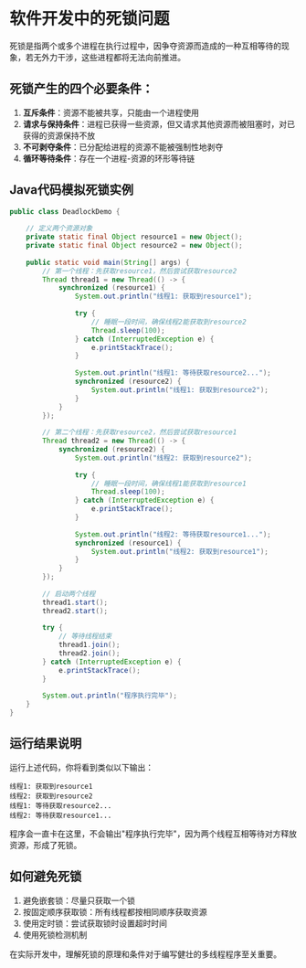 # 软件开发中的死锁问题

死锁是指两个或多个进程在执行过程中，因争夺资源而造成的一种互相等待的现象，若无外力干涉，这些进程都将无法向前推进。

## 死锁产生的四个必要条件：
1. **互斥条件**：资源不能被共享，只能由一个进程使用
2. **请求与保持条件**：进程已获得一些资源，但又请求其他资源而被阻塞时，对已获得的资源保持不放
3. **不可剥夺条件**：已分配给进程的资源不能被强制性地剥夺
4. **循环等待条件**：存在一个进程-资源的环形等待链

## Java代码模拟死锁实例

```java
public class DeadlockDemo {
    
    // 定义两个资源对象
    private static final Object resource1 = new Object();
    private static final Object resource2 = new Object();
    
    public static void main(String[] args) {
        // 第一个线程：先获取resource1，然后尝试获取resource2
        Thread thread1 = new Thread(() -> {
            synchronized (resource1) {
                System.out.println("线程1: 获取到resource1");
                
                try {
                    // 睡眠一段时间，确保线程2能获取到resource2
                    Thread.sleep(100);
                } catch (InterruptedException e) {
                    e.printStackTrace();
                }
                
                System.out.println("线程1: 等待获取resource2...");
                synchronized (resource2) {
                    System.out.println("线程1: 获取到resource2");
                }
            }
        });
        
        // 第二个线程：先获取resource2，然后尝试获取resource1
        Thread thread2 = new Thread(() -> {
            synchronized (resource2) {
                System.out.println("线程2: 获取到resource2");
                
                try {
                    // 睡眠一段时间，确保线程1能获取到resource1
                    Thread.sleep(100);
                } catch (InterruptedException e) {
                    e.printStackTrace();
                }
                
                System.out.println("线程2: 等待获取resource1...");
                synchronized (resource1) {
                    System.out.println("线程2: 获取到resource1");
                }
            }
        });
        
        // 启动两个线程
        thread1.start();
        thread2.start();
        
        try {
            // 等待线程结束
            thread1.join();
            thread2.join();
        } catch (InterruptedException e) {
            e.printStackTrace();
        }
        
        System.out.println("程序执行完毕");
    }
}
```

## 运行结果说明

运行上述代码，你将看到类似以下输出：
```
线程1: 获取到resource1
线程2: 获取到resource2
线程1: 等待获取resource2...
线程2: 等待获取resource1...
```

程序会一直卡在这里，不会输出"程序执行完毕"，因为两个线程互相等待对方释放资源，形成了死锁。

## 如何避免死锁

1. 避免嵌套锁：尽量只获取一个锁
2. 按固定顺序获取锁：所有线程都按相同顺序获取资源
3. 使用定时锁：尝试获取锁时设置超时时间
4. 使用死锁检测机制

在实际开发中，理解死锁的原理和条件对于编写健壮的多线程程序至关重要。